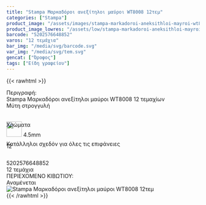 ```yaml
---
title: "Stampa Μαρκαδόροι ανεξίτηλοι μαύροι WT8008 12τεμ"
categories: ["Stampa"]
product_image: "/assets/images/stampa-markadoroi-aneksithloi-mayroi-wt8008-12tem.jpg"
product_image_lowres: "/assets/low/stampa-markadoroi-aneksithloi-mayroi-wt8008-12tem.jpg"
barcode: "5202576648852"
varos: "12 τεμάχια"
bar_img: "/media/svg/barcode.svg"
var_img: "/media/svg/tem.svg"
gencat: ["Όροφος"]
tags: ["Είδη γραφείου"]
---
```

{{< rawhtml >}}
<style>
    .seee span {
      width: 90px;
      height: 30px;
      border-radius: 20px;
      text-align: center;
       line-height: 30px;
    }
    .sdfcenter div {
      flex-grow: 1;
      box-sizing: border-box;
      height: 50px;
    }
    .sdfn:nth-child(1) {
      flex-basis: 300px;
    }
    .sdfn:nth-child(2) {
      flex-basis: 300px;
    }
    .sdfn:nth-child(3) {
      flex-basis: auto;
    }
     </style>
<div class="sload662">
    <div class="product">
        <div id="sistatika">Περιγραφή:</div>
        <div class="alltext">Stampa Μαρκαδόροι ανεξίτηλοι μαύροι WT8008 12 τεμαχίων</div>
                <div class="sdfcenter sfwb sgg2">
            <div class="sdfn seee">
              <div style="border-radius: 4px;" class="s444 stfff sdfaic sjc sp010">Μύτη στρογγυλή</div>
              <div style="border-radius: 0 4px 4px 0;" class="sdfaic sf25 sfwb sp010"><img class="spr" style="left:-10px" width="40px" src="/media/icons/mitibig.svg" alt=""> 4.5mm</div>
            </div>
            <div class="sdfn">
              <div style="border-radius: 4px 0 0 4px;" class="s444 stfff sdfaic sjc sbr4 sbc444 sp010">Χρώματα</div>
              <div style="border-radius: 0 4px 4px 0;" class="steee seee sdfaic sjc sf25 sfwb sgg4 sp010"><span class="s444">12</span></div>
            </div>
            <div class="sdfn"><div class="sjc sball2 sbceee sdfaic sfwb sgg10 sp010">Κατάλληλοι σχεδόν για όλες τις επιφάνειες </div></div>
         </div>
         <div class="keno"></div>
        <div id="barcode">
            <div id="barimage1"></div><span id="bartext">5202576648852</span>
        </div>
        <div id="varos">
            <div id="temimg"></div><span id="varostext">12 τεμάχια</span>
        </div>
        <div id="kivotio">ΠΕΡΙΕΧΟΜΕΝΟ ΚΙΒΩΤΙΟΥ:<br>Αναμένεται</div>
        <div class="pimg"><img alt="Stampa Μαρκαδόροι ανεξίτηλοι μαύροι WT8008 12τεμ"
                title="Stampa Μαρκαδόροι ανεξίτηλοι μαύροι WT8008 12τεμ"
                src="/assets/images/stampa-markadoroi-aneksithloi-mayroi-wt8008-12tem.jpg"></div>
    </div>
</div>
{{< /rawhtml >}}
